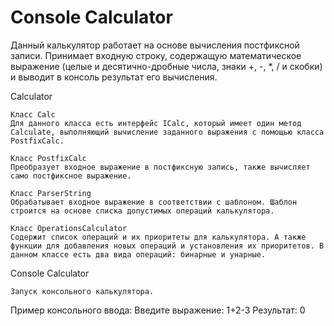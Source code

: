 # Console Calculator

Данный калькулятор работает на основе вычисления постфиксной записи.
Принимает входную строку, содержащую математическое выражение (целые и десятично-дробные числа, знаки +, -, *, / и скобки) и выводит в консоль результат его вычисления.

Calculator

	Класс Calc
	Для данного класса есть интерфейс ICalc, который имеет один метод Calculate, выполняющий вычисление заданного выражения с помощью класса PostfixCalc.

	Класс PostfixCalc
	Преобразует входное выражение в постфиксную запись, также вычисляет само постфиксное выражение.

	Класс ParserString
	Обрабатывает входное выражение в соответствии с шаблоном. Шаблон строится на основе списка допустимых операций калькулятора.

	Класс OperationsCalculator
	Содержит список операций и их приоритеты для калькулятора. А также функции для добавления новых операций и установления их приоритетов. В данном классе есть два вида операций: бинарные и унарные.

Console Calculator

	Запуск консольного калькулятора.

Пример консольного ввода:
Введите выражение: 1+2-3
Результат: 0
